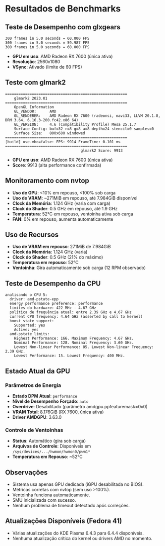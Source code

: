 # Resultados de Benchmarks

## Teste de Desempenho com glxgears
```
300 frames in 5.0 seconds = 60.000 FPS
300 frames in 5.0 seconds = 59.987 FPS
300 frames in 5.0 seconds = 60.000 FPS
```
- **GPU em uso**: AMD Radeon RX 7600 (única ativa)
- **Resolução**: 2560x1080
- **VSync**: Ativado (limite de 60 FPS)

## Teste com glmark2
```
=======================================================
    glmark2 2023.01
=======================================================
    OpenGL Information
    GL_VENDOR:      AMD
    GL_RENDERER:    AMD Radeon RX 7600 (radeonsi, navi33, LLVM 20.1.8, DRM 3.64, 6.16.3-200.fc42.x86_64)
    GL_VERSION:     4.6 (Compatibility Profile) Mesa 25.1.7
    Surface Config: buf=32 r=8 g=8 a=8 depth=24 stencil=0 samples=0
    Surface Size:   800x600 windowed
=======================================================
[build] use-vbo=false: FPS: 9914 FrameTime: 0.101 ms
=======================================================
                                  glmark2 Score: 9913 
```
- **GPU em uso**: AMD Radeon RX 7600 (única ativa)
- **Score**: 9913 (alta performance confirmada)

## Monitoramento com nvtop
- **Uso de GPU**: <10% em repouso, <100% sob carga
- **Uso de VRAM**: ~271MiB em repouso, até 7.984GiB disponível
- **Clock da Memória**: 1.124 GHz (varia com carga)
- **Clock do Shader**: 0.5 GHz em repouso, até 1.9 GHz
- **Temperatura**: 52°C em repouso, ventoinha ativa sob carga
- **FAN**: 0% em repouso, aumenta automaticamente

## Uso de Recursos
- **Uso de VRAM em repouso**: 271MiB de 7.984GiB
- **Clock da Memória**: 1.124 GHz (varia)
- **Clock do Shader**: 0.5 GHz (21% do máximo)
- **Temperatura em repouso**: 52°C
- **Ventoinha**: Gira automaticamente sob carga (12 RPM observado)

## Teste de Desempenho da CPU
```
analisando o CPU 5:
  driver: amd-pstate-epp
  energy performance preference: performance
  limites do hardware: 422 MHz - 4.67 GHz
  política de frequência atual: entre 2.39 GHz e 4.67 GHz
  current CPU frequency: 4.64 GHz (asserted by call to kernel)
  boost state support:
    Supported: yes
    Active: yes
  amd-pstate limits:
    Highest Performance: 166. Maximum Frequency: 4.67 GHz.
    Nominal Performance: 128. Nominal Frequency: 3.60 GHz.
    Lowest Non-linear Performance: 85. Lowest Non-linear Frequency: 2.39 GHz.
    Lowest Performance: 15. Lowest Frequency: 400 MHz.
```

## Estado Atual da GPU

### Parâmetros de Energia
- **Estado DPM Atual**: `performance`
- **Nível de Desempenho Forçado**: `auto`
- **Overdrive**: Desabilitado (parâmetro amdgpu.ppfeaturemask=0x0)
- **VRAM Total**: 8.176GiB (RX 7600, única ativa)
- **Driver AMDGPU**: 3.63.0

### Controle de Ventoinhas
- **Status**: Automático (gira sob carga)
- **Arquivos de Controle**: Disponíveis em `/sys/devices/.../hwmon/hwmon0/pwm1*`
- **Temperatura em Repouso**: ~52°C

## Observações
- Sistema usa apenas GPU dedicada (iGPU desabilitada no BIOS).
- Métricas corretas com nvtop (sem uso >100%).
- Ventoinha funciona automaticamente.
- SMU inicializada com sucesso.
- Nenhum problema de timeout detectado após correções.

## Atualizações Disponíveis (Fedora 41)
- Várias atualizações do KDE Plasma 6.4.3 para 6.4.4 disponíveis.
- Nenhuma atualização crítica do kernel ou drivers AMD no momento.
